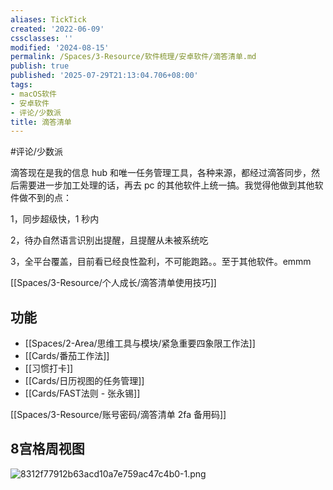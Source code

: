 ```yaml
---
aliases: TickTick
created: '2022-06-09'
cssclasses: ''
modified: '2024-08-15'
permalink: /Spaces/3-Resource/软件梳理/安卓软件/滴答清单.md
publish: true
published: '2025-07-29T21:13:04.706+08:00'
tags:
- macOS软件
- 安卓软件
- 评论/少数派
title: 滴答清单
---
```

#评论/少数派

滴答现在是我的信息 hub 和唯一任务管理工具，各种来源，都经过滴答同步，然后需要进一步加工处理的话，再去 pc 的其他软件上统一搞。我觉得他做到其他软件做不到的点：

1，同步超级快，1 秒内

2，待办自然语言识别出提醒，且提醒从未被系统吃

3，全平台覆盖，目前看已经良性盈利，不可能跑路。。至于其他软件。emmm

[[Spaces/3-Resource/个人成长/滴答清单使用技巧]]

## 功能

- [[Spaces/2-Area/思维工具与模块/紧急重要四象限工作法]]
- [[Cards/番茄工作法]]
- [[习惯打卡]]
- [[Cards/日历视图的任务管理]]
- [[Cards/FAST法则 - 张永锡]]


[[Spaces/3-Resource/账号密码/滴答清单 2fa 备用码]]


## 8宫格周视图

![8312f77912b63acd10a7e759ac47c4b0-1.png](https://my-public-pic.oss-cn-hangzhou.aliyuncs.com/20250613232711275.png)
